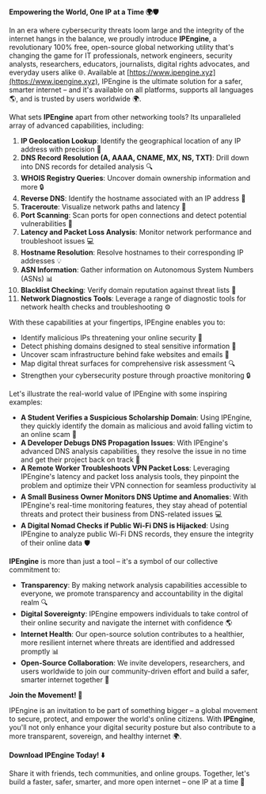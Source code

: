 **Empowering the World, One IP at a Time 🌍🛡️**

In an era where cybersecurity threats loom large and the integrity of the internet hangs in the balance, we proudly introduce **IPEngine**, a revolutionary 100% free, open-source global networking utility that's changing the game for IT professionals, network engineers, security analysts, researchers, educators, journalists, digital rights advocates, and everyday users alike 🌐. Available at [https://www.ipengine.xyz](https://www.ipengine.xyz), IPEngine is the ultimate solution for a safer, smarter internet – and it's available on all platforms, supports all languages 🌎, and is trusted by users worldwide 🌍.

What sets **IPEngine** apart from other networking tools? Its unparalleled array of advanced capabilities, including:

1.  **IP Geolocation Lookup**: Identify the geographical location of any IP address with precision 📍
2.  **DNS Record Resolution (A, AAAA, CNAME, MX, NS, TXT)**: Drill down into DNS records for detailed analysis 🔍
3.  **WHOIS Registry Queries**: Uncover domain ownership information and more 🔒
4.  **Reverse DNS**: Identify the hostname associated with an IP address 🔄
5.  **Traceroute**: Visualize network paths and latency 🚀
6.  **Port Scanning**: Scan ports for open connections and detect potential vulnerabilities 🔑
7.  **Latency and Packet Loss Analysis**: Monitor network performance and troubleshoot issues 💻
8.  **Hostname Resolution**: Resolve hostnames to their corresponding IP addresses 💡
9.  **ASN Information**: Gather information on Autonomous System Numbers (ASNs) 📊
10. **Blacklist Checking**: Verify domain reputation against threat lists 🔴
11. **Network Diagnostics Tools**: Leverage a range of diagnostic tools for network health checks and troubleshooting ⚙️

With these capabilities at your fingertips, IPEngine enables you to:

*   Identify malicious IPs threatening your online security 🚨
*   Detect phishing domains designed to steal sensitive information 💸
*   Uncover scam infrastructure behind fake websites and emails 📧
*   Map digital threat surfaces for comprehensive risk assessment 🔍
*   Strengthen your cybersecurity posture through proactive monitoring 🔒

Let's illustrate the real-world value of IPEngine with some inspiring examples:

*   **A Student Verifies a Suspicious Scholarship Domain**: Using IPEngine, they quickly identify the domain as malicious and avoid falling victim to an online scam 📝
*   **A Developer Debugs DNS Propagation Issues**: With IPEngine's advanced DNS analysis capabilities, they resolve the issue in no time and get their project back on track 🔩
*   **A Remote Worker Troubleshoots VPN Packet Loss**: Leveraging IPEngine's latency and packet loss analysis tools, they pinpoint the problem and optimize their VPN connection for seamless productivity 📊
*   **A Small Business Owner Monitors DNS Uptime and Anomalies**: With IPEngine's real-time monitoring features, they stay ahead of potential threats and protect their business from DNS-related issues 💻
*   **A Digital Nomad Checks if Public Wi-Fi DNS is Hijacked**: Using IPEngine to analyze public Wi-Fi DNS records, they ensure the integrity of their online data 🛡️

**IPEngine** is more than just a tool – it's a symbol of our collective commitment to:

*   **Transparency**: By making network analysis capabilities accessible to everyone, we promote transparency and accountability in the digital realm 🔍
*   **Digital Sovereignty**: IPEngine empowers individuals to take control of their online security and navigate the internet with confidence 🌎
*   **Internet Health**: Our open-source solution contributes to a healthier, more resilient internet where threats are identified and addressed promptly 📊
*   **Open-Source Collaboration**: We invite developers, researchers, and users worldwide to join our community-driven effort and build a safer, smarter internet together 🚀

**Join the Movement! 🔗**

IPEngine is an invitation to be part of something bigger – a global movement to secure, protect, and empower the world's online citizens. With **IPEngine**, you'll not only enhance your digital security posture but also contribute to a more transparent, sovereign, and healthy internet 🌍.

**Download IPEngine Today! ⬇️**

Share it with friends, tech communities, and online groups. Together, let's build a faster, safer, smarter, and more open internet – one IP at a time 🔗